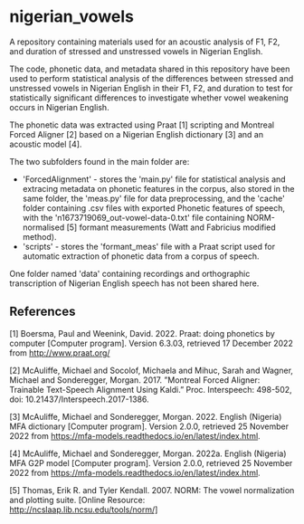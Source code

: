 # nigerian_vowels
A repository containing materials used for an acoustic analysis of F1, F2, and duration of stressed and unstressed vowels in Nigerian English. 

The code, phonetic data, and metadata shared in this repository have been used to perform statistical analysis of the differences between stressed and unstressed vowels in Nigerian English in their F1, F2, and duration to test for statistically significant differences to investigate whether vowel weakening occurs in Nigerian English. 

The phonetic data was extracted using Praat [1] scripting and Montreal Forced Aligner [2] based on a Nigerian English dictionary [3] and an acoustic model [4].

The two subfolders found in the main folder are:

* 'ForcedAlignment' - stores the 'main.py' file for statistical analysis and extracing metadata on phonetic features in the corpus, also stored in the same folder, the 'meas.py' file for data preprocessing, and the 'cache' folder containing .csv files with exported Phonetic features of speech, with the 'n1673719069_out-vowel-data-0.txt' file containing NORM-normalised [5] formant measurements (Watt and Fabricius modified method). 
* 'scripts' - stores the 'formant_meas' file with a Praat script used for automatic extraction of phonetic data from a corpus of speech.

One folder named 'data' containing recordings and orthographic transcription of Nigerian English speech has not been shared here.

## References
<a id="1">[1]</a> 
Boersma, Paul and Weenink, David. 2022. 
Praat: doing phonetics by computer [Computer program]. Version 6.3.03, retrieved 17 December 2022 from http://www.praat.org/

<a id="2">[2]</a> 
McAuliffe, Michael and Socolof, Michaela and Mihuc, Sarah and Wagner, Michael and Sonderegger, Morgan. 2017. 
”Montreal Forced Aligner: Trainable Text-Speech Alignment Using Kaldi.” 
Proc. Interspeech: 498-502, doi: 10.21437/Interspeech.2017-1386.

<a id="3">[3]</a> 
McAuliffe, Michael and Sonderegger, Morgan. 2022. 
English (Nigeria) MFA dictionary [Computer program]. Version 2.0.0, retrieved 25 November 2022 from https://mfa-models.readthedocs.io/en/latest/index.html.

<a id="4">[4]</a> 
McAuliffe, Michael and Sonderegger, Morgan. 2022a. 
English (Nigeria) MFA G2P model [Computer program]. Version 2.0.0, retrieved 25 November 2022 from https://mfa-models.readthedocs.io/en/latest/index.html.

<a id="5">[5]</a> 
Thomas, Erik R. and Tyler Kendall. 2007. 
NORM: The vowel normalization and plotting suite. [Online Resource: http://ncslaap.lib.ncsu.edu/tools/norm/]



